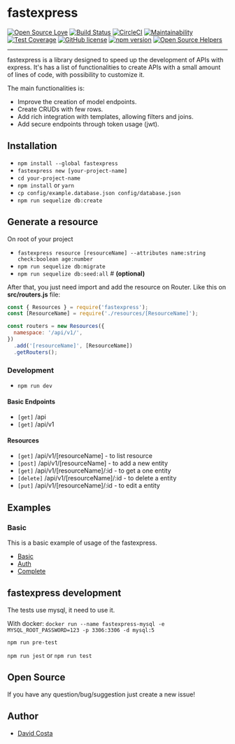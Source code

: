 # fastexpress

[![Open Source Love](https://badges.frapsoft.com/os/v1/open-source.svg?v=103)](https://github.com/ellerbrock/open-source-badges/)
[![Build Status](https://travis-ci.org/davidcostadev/fastexpress.svg?branch=master)](https://travis-ci.org/davidcostadev/fastexpress)
[![CircleCI](https://circleci.com/gh/davidcostadev/fastexpress.svg?style=svg)](https://circleci.com/gh/davidcostadev/fastexpress)
[![Maintainability](https://api.codeclimate.com/v1/badges/fbdb850163130e5fbde8/maintainability)](https://codeclimate.com/github/davidcostadev/fastexpress/maintainability)
[![Test Coverage](https://api.codeclimate.com/v1/badges/fbdb850163130e5fbde8/test_coverage)](https://codeclimate.com/github/davidcostadev/fastexpress/test_coverage)
[![GitHub license](https://img.shields.io/github/license/davidcostadev/fastexpress.svg)](https://github.com/davidcostadev/fastexpress/blob/master/LICENSE)
[![npm version](https://img.shields.io/npm/v/fastexpress.svg)](https://www.npmjs.com/package/fastexpress)
[![Open Source Helpers](https://www.codetriage.com/davidcostadev/fastexpress/badges/users.svg)](https://www.codetriage.com/davidcostadev/fastexpress)

---

fastexpress is a library designed to speed up the development of APIs with express. It's has a list of functionalities to create APIs with a small amount of lines of code, with possibility to customize it.

The main functionalities is:

- Improve the creation of model endpoints.
- Create CRUDs with few rows.
- Add rich integration with templates, allowing filters and joins.
- Add secure endpoints through token usage (jwt).


## Installation

- `npm install --global fastexpress`
- `fastexpress new [your-project-name]`
- `cd your-project-name`
- `npm install` or `yarn`
- `cp config/example.database.json config/database.json`
- `npm run sequelize db:create`

## Generate a resource

On root of your project

- `fastexpress resource [resourceName] --attributes name:string check:boolean age:number`
- `npm run sequelize db:migrate`
- `npm run sequelize db:seed:all` # __(optional)__


After that, you just need import and add the resource on Router. Like this on **src/routers.js** file:

```javascript
const { Resources } = require('fastexpress');
const [ResourceName] = require('./resources/[ResourceName]');

const routers = new Resources({
  namespace: '/api/v1/',
})
  .add('[resourceName]', [ResourceName])
  .getRouters();
```

### Development

- `npm run dev`


#### Basic Endpoints

- `[get]` /api
- `[get]` /api/v1

#### Resources

- `[get]` /api/v1/[resourceName] - to list resource 
- `[post]` /api/v1/[resourceName] - to add a new entity
- `[get]` /api/v1/[resourceName]/:id - to get a one entity
- `[delete]` /api/v1/[resourceName]/:id - to delete a entity
- `[put]` /api/v1/[resourceName]/:id - to edit a entity


## Examples

### Basic

This is a basic example of usage of the fastexpress.

- [Basic](examples/basic)
- [Auth](examples/auth)
- [Complete](examples/complete)

## fastexpress development

The tests use mysql, it need to use it.

With docker: `docker run --name fastexpress-mysql -e MYSQL_ROOT_PASSWORD=123 -p 3306:3306 -d mysql:5`

`npm run pre-test`

`npm run jest` or `npm run test`

## Open Source

If you have any question/bug/suggestion just create a new issue!

## Author

- [David Costa](https://github.com/davidcostadev)
